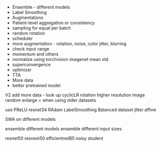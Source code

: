 - Ensemble - different models
- Label Smoothing
- Augmentations
- Patient-level aggregation or consistency
- sampling for equal per batch
- random rotation
- scheduler
- more augmentation - rotation, noise, color jitter, blurring
- check input range
- momentum and others
- normalize using torchvision imagenet mean std
- superconvergence
- optimizer
- TTA
- More data
- better pretrained model


V2
add more data - look up
cyclicLR
rotation
higher resolution image
random enlarge = when using older datasets


use PReLU
resnet34
RAdam
LabelSmoothing
Balanced dataset
jitter
affine

SWA on different models

ensemble different models
ensemble different input sizes

resnet50
resnext50
efficientnetB5 noisy student